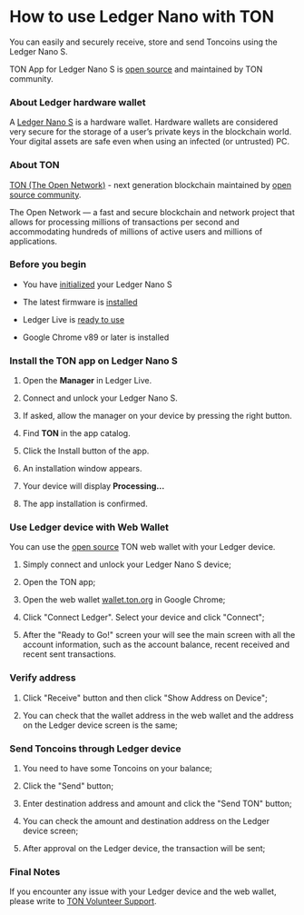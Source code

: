 # How to use Ledger Nano with TON

You can easily and securely receive, store and send Toncoins using the Ledger Nano S.

TON App for Ledger Nano S is [open source](https://github.com/ton-blockchain/ledger-app-ton) and maintained by TON community.

### About Ledger hardware wallet

A [Ledger Nano S](https://shop.ledger.com/products/ledger-nano-s) is a hardware wallet. Hardware wallets are considered very secure for the storage of a user’s private keys in the blockchain world. Your digital assets are safe even when using an infected (or untrusted) PC.

### About TON

[TON (The Open Network)](https://ton.org) - next generation blockchain maintained by [open source community](https://github.com/ton-blockchain).

The Open Network — a fast and secure blockchain and network project that allows for processing millions of transactions per second and accommodating hundreds of millions of active users and millions of applications.

### Before you begin

* You have [initialized](https://support.ledgerwallet.com/hc/en-us/articles/360000613793) your Ledger Nano S

* The latest firmware is [installed](https://support.ledgerwallet.com/hc/en-us/articles/360002731113-Update-Ledger-Nano-S-firmware)

* Ledger Live is [ready to use](https://support.ledger.com/hc/en-us/articles/4404389606417-Download-and-install-Ledger-Live?docs=true)

* Google Chrome v89 or later is installed


### Install the TON app on Ledger Nano S

1. Open the **Manager** in Ledger Live.

2. Connect and unlock your Ledger Nano S.

3. If asked, allow the manager on your device by pressing the right button.

4. Find **TON** in the app catalog.

5. Click the Install button of the app.

6. An installation window appears.

7. Your device will display **Processing…**

8. The app installation is confirmed.

### Use Ledger device with Web Wallet

You can use the [open source](https://github.com/toncenter/ton-wallet) TON web wallet with your Ledger device.

1. Simply connect and unlock your Ledger Nano S device;

2. Open the TON app;

3. Open the web wallet [wallet.ton.org](https://wallet.ton.org) in Google Chrome;

4. Click "Connect Ledger". Select your device and click "Connect";

5. After the "Ready to Go!" screen your will see the main screen with all the account information, such as the account balance, recent received and recent sent transactions.

### Verify address

1. Click "Receive" button and then click "Show Address on Device";

2. You can check that the wallet address in the web wallet and the address on the Ledger device screen is the same;

### Send Toncoins through Ledger device

1. You need to have some Toncoins on your balance;

2. Click the "Send" button;

3. Enter destination address and amount and click the "Send TON" button;

4. You can check the amount and destination address on the Ledger device screen;

5. After approval on the Ledger device, the transaction will be sent;

### Final Notes

If you encounter any issue with your Ledger device and the web wallet, please write to [TON Volunteer Support](https://t.me/ton_help_bot).